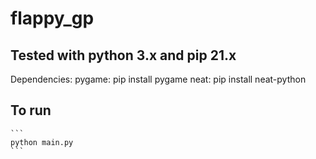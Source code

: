 # flappy_gp


## Tested with python 3.x and pip 21.x
Dependencies:
    pygame: pip install pygame
    neat: pip install neat-python


## To run
    ```
    python main.py
    ```
